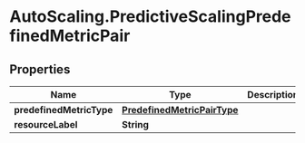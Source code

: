 # AutoScaling.PredictiveScalingPredefinedMetricPair

## Properties

Name | Type | Description | Notes
------------ | ------------- | ------------- | -------------
**predefinedMetricType** | [**PredefinedMetricPairType**](PredefinedMetricPairType.md) |  | 
**resourceLabel** | **String** |  | [optional] 


